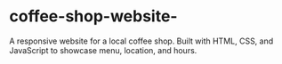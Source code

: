 # coffee-shop-website-
A responsive website for a local coffee shop. Built with HTML, CSS, and JavaScript to showcase menu, location, and hours.
